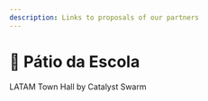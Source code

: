 ```yaml
---
description: Links to proposals of our partners
---
```


# 🌴 Pátio da Escola

LATAM Town Hall by Catalyst Swarm

##
